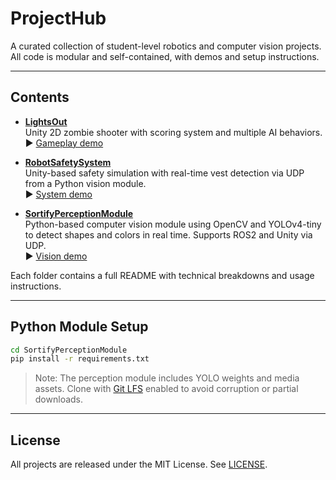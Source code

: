 # ProjectHub

A curated collection of student-level robotics and computer vision projects. All code is modular and self-contained, with demos and setup instructions.

---

## Contents

- **[LightsOut](LightsOut/)**  
  Unity 2D zombie shooter with scoring system and multiple AI behaviors.  
  ▶️ [Gameplay demo](https://youtu.be/xHVbZc6AC74)

- **[RobotSafetySystem](RobotSafetySystem/)**  
  Unity-based safety simulation with real-time vest detection via UDP from a Python vision module.  
  ▶️ [System demo](https://youtu.be/Jszq-5aXHnU)

- **[SortifyPerceptionModule](SortifyPerceptionModule/)**  
  Python-based computer vision module using OpenCV and YOLOv4-tiny to detect shapes and colors in real time. Supports ROS2 and Unity via UDP.  
  ▶️ [Vision demo](https://youtu.be/h6cor_CGYTA)

Each folder contains a full README with technical breakdowns and usage instructions.

---

## Python Module Setup

```bash
cd SortifyPerceptionModule
pip install -r requirements.txt
```

> Note: The perception module includes YOLO weights and media assets. Clone with [Git LFS](https://git-lfs.com/) enabled to avoid corruption or partial downloads.

---

## License

All projects are released under the MIT License. See [LICENSE](LICENSE).
